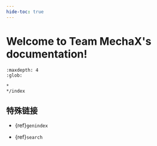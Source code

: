 ```yaml
---
hide-toc: true
---
```

# Welcome to Team MechaX's documentation!

```{toctree}
:maxdepth: 4
:glob:

*
*/index
```

## 特殊链接

* {ref}`genindex`
<!-- * {ref}`modindex` -->
* {ref}`search`